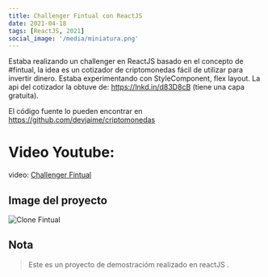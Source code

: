 ```yaml
---
title: Challenger Fintual con ReactJS
date: 2021-04-18
tags: [ReactJS, 2021]
social_image: '/media/miniatura.png'
---
```


Estaba realizando un challenger en ReactJS basado en el concepto de #fintual, la idea es un cotizador de criptomonedas fácil de utilizar para invertir dinero. Estaba experimentando con StyleComponent, flex layout. La api del cotizador la obtuve de: https://lnkd.in/d83D8cB (tiene una capa gratuita).

El código fuente lo pueden encontrar en https://github.com/devjaime/criptomonedas

# Video Youtube:

video: [Challenger Fintual](https://www.youtube.com/embed/NeuZjfT3UmM)


## Image del proyecto

![Clone Fintual](/media/miniatura.png)


## Nota

> Este es un proyecto de demostracióm realizado en reactJS .
